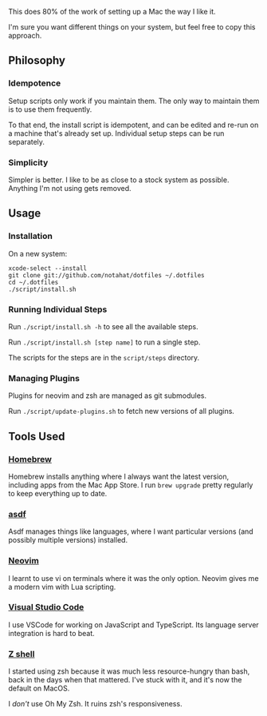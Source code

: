 This does 80% of the work of setting up a Mac the way I like it.

I'm sure you want different things on your system, but feel free to copy this
approach.

## Philosophy

### Idempotence

Setup scripts only work if you maintain them. The only way to maintain them is
to use them frequently.

To that end, the install script is idempotent, and can be edited and re-run on
a machine that's already set up. Individual setup steps can be run separately.

### Simplicity

Simpler is better. I like to be as close to a stock system as possible.
Anything I'm not using gets removed.

## Usage

### Installation

On a new system:

    xcode-select --install
    git clone git://github.com/notahat/dotfiles ~/.dotfiles
    cd ~/.dotfiles
    ./script/install.sh

### Running Individual Steps

Run `./script/install.sh -h` to see all the available steps.

Run `./script/install.sh [step name]` to run a single step.

The scripts for the steps are in the `script/steps` directory.

### Managing Plugins

Plugins for neovim and zsh are managed as git submodules.

Run `./script/update-plugins.sh` to fetch new versions of all plugins.

## Tools Used

### [Homebrew](https://brew.sh)

Homebrew installs anything where I always want the latest version, including
apps from the Mac App Store. I run `brew upgrade` pretty regularly to keep
everything up to date.

### [asdf](https://asdf-vm.com)

Asdf manages things like languages, where I want particular versions (and
possibly multiple versions) installed.

### [Neovim](https://neovim.io)

I learnt to use vi on terminals where it was the only option. Neovim gives
me a modern vim with Lua scripting.

### [Visual Studio Code](https://code.visualstudio.com)

I use VSCode for working on JavaScript and TypeScript. Its language server
integration is hard to beat.

### [Z shell](https://zsh.sourceforge.io)

I started using zsh because it was much less resource-hungry than bash, back in
the days when that mattered. I've stuck with it, and it's now the default on
MacOS.

I *don't* use Oh My Zsh. It ruins zsh's responsiveness.
